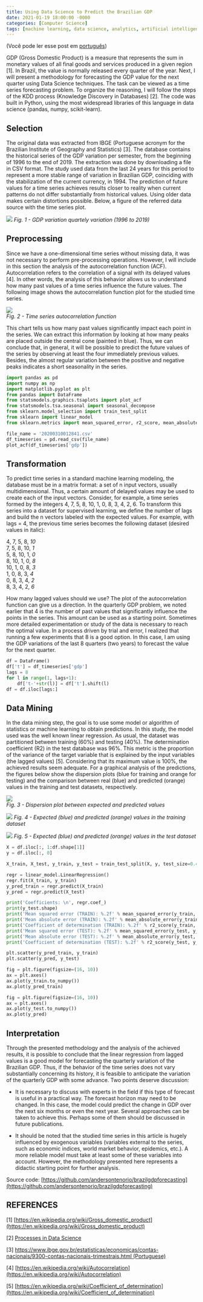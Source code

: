```yaml
---
title: Using Data Science to Predict the Brazilian GDP
date: 2021-01-19 18:00:00 -0000
categories: [Computer Science]
tags: [machine learning, data science, analytics, artificial intelligence, time series, english]     
---
```


(Você pode ler esse post em [português](https://medium.com/@atenorios/previs%C3%A3o-do-pib-brasileiro-com-data-science-cd4da3025c45))

GDP (Gross Domestic Product) is a measure that represents the sum in monetary values of all final goods and services produced in a given region [1]. In Brazil, the value is normally released every quarter of the year. Next, I will present a methodology for forecasting the GDP value for the next quarter using Data Science techniques. The task can be viewed as a time series forecasting problem. To organize the reasoning, I will follow the steps of the KDD process (Knowledge Discovery in Databases) [2]. The code was built in Python, using the most widespread libraries of this language in data science (pandas, numpy, scikit-learn).

## Selection

The original data was extracted from IBGE (Portuguese acronym for the Brazilian Institute of Geography and Statistics) [3]. The database contains the historical series of the GDP variation per semester, from the beginning of 1996 to the end of 2019. The extraction was done by downloading a file in CSV format. The study used data from the last 24 years for this period to represent a more stable range of variation in Brazilian GDP, coinciding with the stabilization of the current currency, in 1994. The prediction of future values for a time series achieves results closer to reality when current patterns do not differ substantially from historical values. Using older data makes certain distortions possible. Below, a figure of the referred data source with the time series plot.

![](../../assets/img/posts/pib1.png)
*Fig. 1 - GDP variation quartely variation (1996 to 2019)*

## Preprocessing

Since we have a one-dimensional time series without missing data, it was not necessary to perform pre-processing operations. However, I will include in this section the analysis of the autocorrelation function (ACF). Autocorrelation refers to the correlation of a signal with its delayed values [4]. In other words, the analysis of this behavior allows us to understand how many past values of a time series influence the future values. The following image shows the autocorrelation function plot for the studied time series.

![](../../assets/img/posts/pib2.png)<br/>
*Fig. 2 - Time series autocorrelation function*

This chart tells us how many past values significantly impact each point in the series. We can extract this information by looking at how many peaks are placed outside the central cone (painted in blue). Thus, we can conclude that, in general, it will be possible to predict the future values of the series by observing at least the four immediately previous values. Besides, the almost regular variation between the positive and negative peaks indicates a short seasonality in the series.

```python
import pandas as pd
import numpy as np
import matplotlib.pyplot as plt
from pandas import DataFrame
from statsmodels.graphics.tsaplots import plot_acf
from statsmodels.tsa.seasonal import seasonal_decompose
from sklearn.model_selection import train_test_split
from sklearn import linear_model
from sklearn.metrics import mean_squared_error, r2_score, mean_absolute_error

file_name = '20200310012841.csv'
df_timeseries = pd.read_csv(file_name)
plot_acf(df_timeseries['gdp'])
```

## Transformation

To predict time series in a standard machine learning modeling, the database must be in a matrix format: a set of n input vectors, usually multidimensional. Thus, a certain amount of delayed values may be used to create each of the input vectors. Consider, for example, a time series formed by the integers 4, 7, 5, 8, 10, 1, 0, 8, 3, 4, 2, 6. To transform this series into a dataset for supervised learning, we define the number of lags and build the n vectors labeled with the expected values. For example, with lags = 4, the previous time series becomes the following dataset (desired values in italic):

4, 7, 5, 8, *10*<br/>
7, 5, 8, 10, *1*<br/>
5, 8, 10, 1, *0*<br/>
8, 10, 1, 0, *8*<br/>
10, 1, 0, 8, *3*<br/>
1, 0, 8, 3, *4*<br/>
0, 8, 3, 4, *2*<br/>
8, 3, 4, 2, *6*

How many lagged values should we use? The plot of the autocorrelation function can give us a direction. In the quarterly GDP problem, we noted earlier that 4 is the number of past values that significantly influence the points in the series. This amount can be used as a starting point. Sometimes more detailed experimentation or study of the data is necessary to reach the optimal value. In a process driven by trial and error, I realized that running a few experiments that 8 is a good option. In this case, I am using the GDP variations of the last 8 quarters (two years) to forecast the value for the next quarter.

```python
df = DataFrame()
df['t'] = df_timeseries['gdp']
lags = 8
for l in range(1, lags+1):    
    df['t-'+str(l)] = df['t'].shift(l)
df = df.iloc[lags:]
```

## Data Mining

In the data mining step, the goal is to use some model or algorithm of statistics or machine learning to obtain predictions. In this study, the model used was the well known linear regression. As usual, the dataset was partitioned between training (60%) and testing (40%). The determination coefficient (R2) in the test database was 96%. This metric is the proportion of the variance of the target variable that is explained by the input variables (the lagged values) [5]. Considering that its maximum value is 100%, the achieved results seem adequate. For a graphical analysis of the predictions, the figures below show the dispersion plots (blue for training and orange for testing) and the comparison between real (blue) and predicted (orange) values in the training and test datasets, respectively.

![](../../assets/img/posts/pib3.png)<br/>
*Fig. 3 - Dispersion plot between expected and predicted values*

![](../../assets/img/posts/pib4.png)
*Fig. 4 - Expected (blue) and predicted (orange) values in the training dataset*

![](../../assets/img/posts/pib5.png)
*Fig. 5 - Expected (blue) and predicted (orange) values in the test dataset*

```python
X = df.iloc[:, 1:df.shape[1]] 
y = df.iloc[:, 0]

X_train, X_test, y_train, y_test = train_test_split(X, y, test_size=0.4, shuffle=False)

regr = linear_model.LinearRegression()
regr.fit(X_train, y_train)
y_pred_train = regr.predict(X_train)
y_pred = regr.predict(X_test)

print('Coefficients: \n', regr.coef_)
print(y_test.shape)
print('Mean squared error (TRAIN): %.2f' % mean_squared_error(y_train, y_pred_train))
print('Mean absolute error (TRAIN): %.2f' % mean_absolute_error(y_train, y_pred_train))
print('Coefficient of determination (TRAIN): %.2f' % r2_score(y_train, y_pred_train))
print('Mean squared error (TEST): %.2f' % mean_squared_error(y_test, y_pred))
print('Mean absolute error (TEST): %.2f' % mean_absolute_error(y_test, y_pred))
print('Coefficient of determination (TEST): %.2f' % r2_score(y_test, y_pred))

plt.scatter(y_pred_train, y_train)
plt.scatter(y_pred, y_test)

fig = plt.figure(figsize=(16, 10))
ax = plt.axes()
ax.plot(y_train.to_numpy())
ax.plot(y_pred_train)

fig = plt.figure(figsize=(16, 10))
ax = plt.axes()
ax.plot(y_test.to_numpy())
ax.plot(y_pred)
```

## Interpretation

Through the presented methodology and the analysis of the achieved results, it is possible to conclude that the linear regression from lagged values is a good model for forecasting the quarterly variation of the Brazilian GDP. Thus, if the behavior of the time series does not vary substantially concerning its history, it is feasible to anticipate the variation of the quarterly GDP with some advance. Two points deserve discussion:

- It is necessary to discuss with experts in the field if this type of forecast is useful in a practical way. The forecast horizon may need to be changed. In this case, the model could predict the change in GDP over the next six months or even the next year. Several approaches can be taken to achieve this. Perhaps some of them should be discussed in future publications.

- It should be noted that the studied time series in this article is hugely influenced by exogenous variables (variables external to the series, such as economic indices, world market behavior, epidemics, etc.). A more reliable model must take at least some of these variables into account. However, the methodology presented here represents a didactic starting point for further analysis.

Source code: [https://github.com/andersontenorio/brazilgdpforecasting](https://github.com/andersontenorio/brazilgdpforecasting)

## REFERENCES

[1] [https://en.wikipedia.org/wiki/Gross_domestic_product](https://en.wikipedia.org/wiki/Gross_domestic_product)

[2] [Processes in Data Science](/posts/en_ProcessesDataScience)

[3] [https://www.ibge.gov.br/estatisticas/economicas/contas-nacionais/9300-contas-nacionais-trimestrais.html (Portuguese)](https://www.ibge.gov.br/estatisticas/economicas/contas-nacionais/9300-contas-nacionais-trimestrais.html)

[4] [https://en.wikipedia.org/wiki/Autocorrelation](https://en.wikipedia.org/wiki/Autocorrelation)

[5] [https://en.wikipedia.org/wiki/Coefficient_of_determination](https://en.wikipedia.org/wiki/Coefficient_of_determination)

